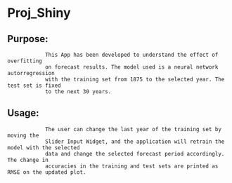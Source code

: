 # Proj_Shiny

## Purpose:
                This App has been developed to understand the effect of overfitting
                on forecast results. The model used is a neural network autorregression
                with the training set from 1875 to the selected year. The test set is fixed 
                to the next 30 years.
## Usage:
                The user can change the last year of the training set by moving the 
                Slider Input Widget, and the application will retrain the model with the selected
                data and change the selected forecast period accordingly. The change in 
                accuracies in the training and test sets are printed as RMSE on the updated plot.
                
